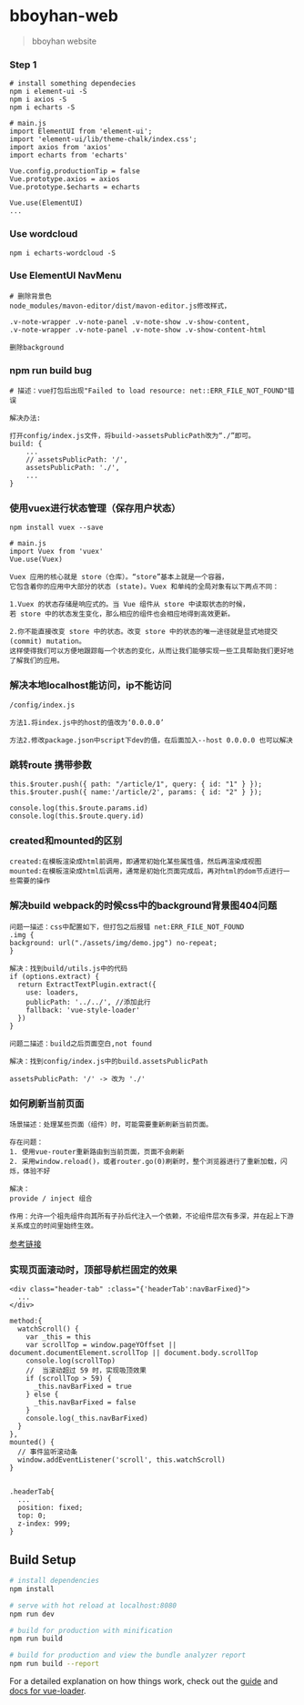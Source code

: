 # bboyhan-web

> bboyhan website

### Step 1

```
# install something dependecies
npm i element-ui -S
npm i axios -S
npm i echarts -S

# main.js
import ElementUI from 'element-ui';
import 'element-ui/lib/theme-chalk/index.css';
import axios from 'axios'
import echarts from 'echarts'

Vue.config.productionTip = false
Vue.prototype.axios = axios
Vue.prototype.$echarts = echarts

Vue.use(ElementUI)
...

```
### Use wordcloud
```
npm i echarts-wordcloud -S
```

### Use ElementUI NavMenu

```
# 删除背景色
node_modules/mavon-editor/dist/mavon-editor.js修改样式，

.v-note-wrapper .v-note-panel .v-note-show .v-show-content,
.v-note-wrapper .v-note-panel .v-note-show .v-show-content-html

删除background

```

### npm run build bug

```
# 描述：vue打包后出现"Failed to load resource: net::ERR_FILE_NOT_FOUND"错误

解决办法:

打开config/index.js文件，将build->assetsPublicPath改为“./”即可。
build: {
    ...
    // assetsPublicPath: '/',
    assetsPublicPath: './',
    ...
}
```

### 使用vuex进行状态管理（保存用户状态）

```
npm install vuex --save

# main.js
import Vuex from 'vuex'
Vue.use(Vuex)

Vuex 应用的核心就是 store（仓库）。“store”基本上就是一个容器，
它包含着你的应用中大部分的状态 (state)。Vuex 和单纯的全局对象有以下两点不同：

1.Vuex 的状态存储是响应式的。当 Vue 组件从 store 中读取状态的时候，
若 store 中的状态发生变化，那么相应的组件也会相应地得到高效更新。

2.你不能直接改变 store 中的状态。改变 store 中的状态的唯一途径就是显式地提交 (commit) mutation。
这样使得我们可以方便地跟踪每一个状态的变化，从而让我们能够实现一些工具帮助我们更好地了解我们的应用。

```

### 解决本地localhost能访问，ip不能访问

```
/config/index.js

方法1.将index.js中的host的值改为‘0.0.0.0’

方法2.修改package.json中script下dev的值，在后面加入--host 0.0.0.0 也可以解决
```

### 跳转route 携带参数
```
this.$router.push({ path: "/article/1", query: { id: "1" } });
this.$router.push({ name:'/article/2', params: { id: "2" } });

console.log(this.$route.params.id)
console.log(this.$route.query.id)
```
### created和mounted的区别
```
created:在模板渲染成html前调用，即通常初始化某些属性值，然后再渲染成视图
mounted:在模板渲染成html后调用，通常是初始化页面完成后，再对html的dom节点进行一些需要的操作
```

### 解决build webpack的时候css中的background背景图404问题
```
问题一描述：css中配置如下，但打包之后报错 net:ERR_FILE_NOT_FOUND
.img {
background: url("./assets/img/demo.jpg") no-repeat;
}

解决：找到build/utils.js中的代码
if (options.extract) {
  return ExtractTextPlugin.extract({
    use: loaders,
    publicPath: '../../', //添加此行
    fallback: 'vue-style-loader'
  })
}

问题二描述：build之后页面空白,not found

解决：找到config/index.js中的build.assetsPublicPath

assetsPublicPath: '/' -> 改为 './'
```

### 如何刷新当前页面
```
场景描述：处理某些页面（组件）时，可能需要重新刷新当前页面。

存在问题：
1. 使用vue-router重新路由到当前页面，页面不会刷新
2. 采用window.reload()，或者router.go(0)刷新时，整个浏览器进行了重新加载，闪烁，体验不好

解决：
provide / inject 组合

作用：允许一个祖先组件向其所有子孙后代注入一个依赖，不论组件层次有多深，并在起上下游关系成立的时间里始终生效。

```
[参考链接](https://www.cnblogs.com/yinn/p/9056731.html)

### 实现页面滚动时，顶部导航栏固定的效果
```
<div class="header-tab" :class="{'headerTab':navBarFixed}">
  ...
</div>

method:{
  watchScroll() {
    var _this = this
    var scrollTop = window.pageYOffset || document.documentElement.scrollTop || document.body.scrollTop
    console.log(scrollTop)
    //  当滚动超过 59 时，实现吸顶效果
    if (scrollTop > 59) {
      _this.navBarFixed = true
    } else {
      _this.navBarFixed = false
    }
    console.log(_this.navBarFixed)
  }
},
mounted() {
  // 事件监听滚动条
  window.addEventListener('scroll', this.watchScroll)
}


.headerTab{
  ...
  position: fixed;
  top: 0;
  z-index: 999;
}
```


## Build Setup
``` bash
# install dependencies
npm install

# serve with hot reload at localhost:8080
npm run dev

# build for production with minification
npm run build

# build for production and view the bundle analyzer report
npm run build --report
```

For a detailed explanation on how things work, check out the [guide](http://vuejs-templates.github.io/webpack/) and [docs for vue-loader](http://vuejs.github.io/vue-loader).
